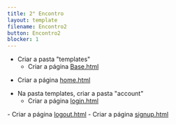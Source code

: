 ```yaml
---
title: 2° Encontro
layout: template
filename: Encontro2
button: Encontro2
blocker: 1
--- 
```

- Criar a pasta "templates"
  - Criar a página <a href="#" onclick="Mudarestado('base')">Base.html</a>
<div style="display:none" id="base">
<textarea readonly rows='20' cols='100'>
{% raw %}
<html>
<head>
    <meta charset = "utf-8">
    <meta name="viewport" content="width=device-width, initial-scale=1.0">
	<link rel="stylesheet" href="{% static 'css/style.css' %}" />
	<link rel="shortcut icon" href="{% static 'img/favicon.ico' %}" type="image/x-icon" />
	<link rel="icon" href="{% static 'img/favicon.ico' %}" type="image/x-icon" />
	<title>{% block title %}{% endblock %}</title>
</head>
<body id="panorama">
	<!-- Bloco de conteúdos que se extende a todas as partes do sistema -->
    <main class="container">
        {% block content %}
        
		{% endblock %}
    </main>
	<!-- Fim do Bloco que se extende a outras bases -->
</body>
</html>	
{% endraw %}
</textarea>
</div>

	
  - Criar a página <a href="#" onclick="Mudarestado('home')">home.html</a>
<div style="display:none" id="home">
<textarea readonly rows='20' cols='100'>
{% raw %}
{% extends 'base.html' %}

{% block title %}Página Inicial{% endblock %}

{% block content %}

	{% if user.is_authenticated %}	
		<p>Olá!</p>
	{% else %}
		<div align="center" class="button-wrapper">
			<a href="{% url 'account_login' %}"><div class="button"><span>Entrar</span></div></a>
			<a href="{% url 'account_signup' %}"><div class="button"><span>Criar Conta</span></div></a>
		</div>
	{% endif %}
{% endblock %}	
{% endraw %}
</textarea>
</div>

- Na pasta templates, criar a pasta "account"
  - Criar a página <a href="#" onclick="Mudarestado('login')">login.html</a>
<div style="display:none" id="login">
<textarea readonly rows='20' cols='100'>
{% raw %}
{% extends 'base.html' %}

{% load crispy_forms_tags %}

{% block title %}Entrar{% endblock %}

{% block content %}
	<br><br>
    <h2>Entrar</h2>
    <form method="post">
        {% csrf_token %}
        {{ form|crispy }}
        <button class="btn btn-success" type="submit">Entrar</button>
    </form>
{% endblock %}
{% endraw %}	  
</textarea>
</div>
  - Criar a página <a href="#" onclick="Mudarestado('logout')">logout.html</a>
<div style="display:none" id="logout">
<textarea readonly rows='20' cols='100'>
{% raw %}
{% extends 'base.html' %}

{% block title %}Sair{% endblock %}

{% block content %}
    <h2>Sair</h2>
    <p>Você tem certeza que deseja sair?</p>
    <form method="post" action="{% url 'account_logout' %}">
        {% csrf_token %}
        <button class="btn btn-danger" type="submit">Sair</button>
    </form>
{% endblock %}	
{% endraw %}  
</textarea>
</div>
  - Criar a página <a href="#" onclick="Mudarestado('signup')">signup.html</a>
<div style="display:none" id="signup">
<textarea readonly rows='20' cols='100'>
{% raw %}
{% extends 'base.html' %}

{% load crispy_forms_tags %}

{% block title %}Cadastro{% endblock %}

{% block content %}
	<br><br>
    <h2>Cadastrar Conta</h2>
    <form method="post">
        {% csrf_token %}
        {{ form|crispy }}
		<br>
        <button class="btn btn-success" type="submit">Cadastrar</button>
    </form>
{% endblock %}	 
{% endraw %} 
</textarea>
</div>
<script>
	function Mudarestado(el) {
        var display = document.getElementById(el).style.display;
        if(display == "block")
            document.getElementById(el).style.display = 'none';
        else
            document.getElementById(el).style.display = 'block';
    }
</script>
